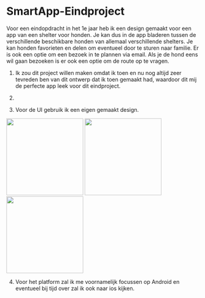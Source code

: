 # SmartApp-Eindproject

Voor een eindopdracht in het 1e jaar heb ik een design gemaakt voor een app van een shelter voor honden. Je kan dus in de app bladeren tussen de verschillende beschikbare honden van allemaal verschillende shelters. Je kan honden favorieten en delen om eventueel door te sturen naar familie. Er is ook een optie om een bezoek in te plannen via email. Als je de hond eens wil gaan bezoeken is er ook een optie om de route op te vragen.

1. Ik zou dit project willen maken omdat ik toen en nu nog altijd zeer tevreden ben van dit ontwerp dat ik toen gemaakt had, waardoor dit mij de perfecte app leek voor dit eindproject.

2.

3. Voor de UI gebruik ik een eigen gemaakt design. 
<img src="https://user-images.githubusercontent.com/71887067/157192025-c075ec39-1901-4d57-a4f9-0bb511b8fad2.png" width="200">
<img src="https://user-images.githubusercontent.com/71887067/157192103-4d8faa8b-b847-4657-9d19-217175a262eb.png" width="200">
<img src="https://user-images.githubusercontent.com/71887067/157192402-74ae8902-abd5-4f79-a5d8-615d591dd210.png" width="200">

4. Voor het platform zal ik me voornamelijk focussen op Android en eventueel bij tijd over zal ik ook naar ios kijken.
